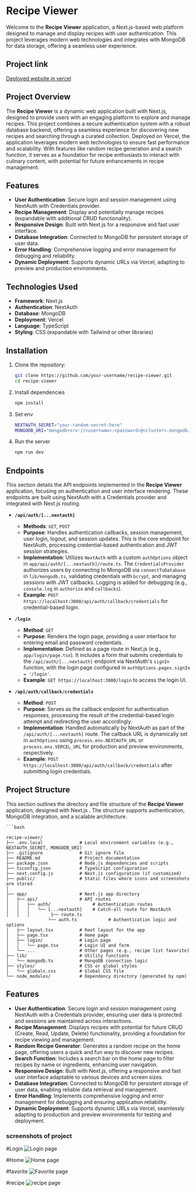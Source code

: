 # Recipe Viewer

Welcome to the **Recipe Viewer** application, a Next.js-based web platform designed to manage and display recipes with user authentication. This project leverages modern web technologies and integrates with MongoDB for data storage, offering a seamless user experience.

## Project link

[Deployed website in vercel](https://mealdbproj.vercel.app)

## Project Overview

The **Recipe Viewer** is a dynamic web application built with Next.js, designed to provide users with an engaging platform to explore and manage recipes. This project combines a secure authentication system with a robust database backend, offering a seamless experience for discovering new recipes and searching through a curated collection. Deployed on Vercel, the application leverages modern web technologies to ensure fast performance and scalability. With features like random recipe generation and a search function, it serves as a foundation for recipe enthusiasts to interact with culinary content, with potential for future enhancements in recipe management.

## Features

- **User Authentication**: Secure login and session management using NextAuth with Credentials provider.
- **Recipe Management**: Display and potentially manage recipes (expandable with additional CRUD functionality).
- **Responsive Design**: Built with Next.js for a responsive and fast user interface.
- **Database Integration**: Connected to MongoDB for persistent storage of user data.
- **Error Handling**: Comprehensive logging and error management for debugging and reliability.
- **Dynamic Deployment**: Supports dynamic URLs via Vercel, adapting to preview and production environments.

## Technologies Used

- **Framework**: Next.js
- **Authentication**: NextAuth
- **Database**: MongoDB
- **Deployment**: Vercel
- **Language**: TypeScript
- **Styling**: CSS (expandable with Tailwind or other libraries)

## Installation

1. Clone the repository:
   ```bash
   git clone https://github.com/your-username/recipe-viewer.git
   cd recipe-viewer

2.  Install dependencies
    ```bash
    npm install

3. Set env
    ```bash 
    NEXTAUTH_SECRET="your-random-secret-here"
    MONGODB_URI="mongodb+srv://<username>:<password>@<cluster>.mongodb.net/<database>?retryWrites=true&w=majority"
4. Run the server
    ```bash 
    npm run dev

## Endpoints

This section details the API endpoints implemented in the **Recipe Viewer** application, focusing on authentication and user interface rendering. These endpoints are built using NextAuth with a Credentials provider and integrated with Next.js routing.

- **`/api/auth/[...nextauth]`**
  - **Methods**: `GET`, `POST`
  - **Purpose**: Handles authentication callbacks, session management, user login, logout, and session updates. This is the core endpoint for NextAuth, processing credential-based authentication and JWT session strategies.
  - **Implementation**: Utilizes `NextAuth` with a custom `authOptions` object in `app/api/auth/[...nextauth]/route.ts`. The `CredentialsProvider` authorizes users by connecting to MongoDB via `connectToDatabase` in `lib/mongodb.ts`, validating credentials with `bcrypt`, and managing sessions with JWT callbacks. Logging is added for debugging (e.g., `console.log` in `authorize` and `callbacks`).
  - **Example**: `POST https://localhost:3000/api/auth/callback/credentials` for credential-based login.

- **`/login`**
  - **Method**: `GET`
  - **Purpose**: Renders the login page, providing a user interface for entering email and password credentials.
  - **Implementation**: Defined as a page route in Next.js (e.g., `app/login/page.tsx`). It includes a form that submits credentials to the `/api/auth/[...nextauth]` endpoint via NextAuth's `signIn` function, with the login page configured in `authOptions.pages.signIn = '/login'`.
  - **Example**: `GET https://localhost:3000/login` to access the login UI.

- **`/api/auth/callback/credentials`**
  - **Method**: `POST`
  - **Purpose**: Serves as the callback endpoint for authentication responses, processing the result of the credential-based login attempt and redirecting the user accordingly.
  - **Implementation**: Handled automatically by NextAuth as part of the `/api/auth/[...nextauth]` route. The callback URL is dynamically set in `authOptions` using `process.env.NEXTAUTH_URL` or `process.env.VERCEL_URL` for production and preview environments, respectively. 
  - **Example**: `POST https://localhost:3000/api/auth/callback/credentials` after submitting login credentials.

## Project Structure

This section outlines the directory and file structure of the **Recipe Viewer** application, designed with Next.js . The structure supports authentication, MongoDB integration, and a scalable architecture. 


    ```bash
    
    recipe-viewer/
    ├── .env.local              # Local environment variables (e.g., NEXTAUTH_SECRET, MONGODB_URI)
    ├── .gitignore              # Git ignore file
    ├── README.md               # Project documentation
    ├── package.json            # Node.js dependencies and scripts
    ├── tsconfig.json           # TypeScript configuration
    ├── next.config.js          # Next.js configuration (if customized)
    ├── public/                 # Static files where icons and screenshots are stored
    │      
    ├── app/                    # Next.js app directory
    │   ├── api/                # API routes
    │   │   ├── auth/                # Authentication routes
    │   │   │   └── [...nextauth]    # Catch-all route for NextAuth
    │   │   │        ├── route.ts  
                    └── auth.ts            # Authentication logic and options
    │   ├── layout.tsx          # Root layout for the app
    │   ├── page.tsx            # Home page
    │   ├── login/              # Login page
    │   │   └── page.tsx        # Login UI and form
    │   └── ...                 # Other pages (e.g., recipe list favorite)
    ├── lib/                    # Utility functions
    │   └── mongodb.ts          # MongoDB connection logic
    ├── styles/                 # CSS or global styles
    │   └── globals.css         # Global CSS file
    └── node_modules/           # Dependency directory (generated by npm)



## Features



- **User Authentication**: Secure login and session management using NextAuth with a Credentials provider, ensuring user data is protected and sessions are maintained across interactions.
- **Recipe Management**: Displays recipes with potential for future CRUD (Create, Read, Update, Delete) functionality, providing a foundation for recipe viewing and management.
- **Random Recipe Generator**: Generates a random recipe on the home page, offering users a quick and fun way to discover new recipes.
- **Search Function**: Includes a search bar on the home page to filter recipes by name or ingredients, enhancing user navigation.
- **Responsive Design**: Built with Next.js, offering a responsive and fast user interface adaptable to various devices and screen sizes.
- **Database Integration**: Connected to MongoDB for persistent storage of user data, enabling reliable data retrieval and management.
- **Error Handling**: Implements comprehensive logging and error management for debugging and ensuring application reliability.
- **Dynamic Deployment**: Supports dynamic URLs via Vercel, seamlessly adapting to production and preview environments for testing and deployment.




### screenshots of project

#Login
![Login page](./public/Login.png)

#Home
![Home page](./public/Home.png)

#favorite
![Favorite page](./public/favorite.png)

#recipe
![recipe page](./public/recipe.png)